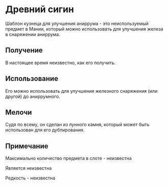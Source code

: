 # Древний сигин

Шаблон кузнеца для улучшения аниррума - это неиспользуемый предмет в Мании, который можно использовать для улучшения железа в снаряжении аниррума.

## Получение

В настоящее время неизвестно, как его получить.

## Использование

Его можно использовать для улучшения железного снаряжения (или другой) до аниррумного.

## Мелочи

Судя по всему, он сделан из лунного камня, который может быть использован для его дублирования.

## Примечание&#x20;

Максимально количество предмета в слоте - неизвестна

Является неизвестна&#x20;

Редкость - неизвестна
